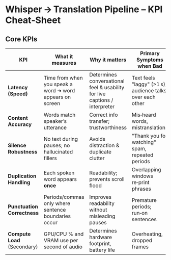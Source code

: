 # Whisper → Translation Pipeline – KPI Cheat‑Sheet

## Core KPIs

| KPI                          | What it measures                                         | Why it matters                                                             | Primary Symptoms when Bad                                 |
| ---------------------------- | -------------------------------------------------------- | -------------------------------------------------------------------------- | --------------------------------------------------------- |
| **Latency (Speed)**          | Time from when you speak a word ➜ word appears on screen | Determines conversational feel & usability for live captions / interpreter | Text feels "laggy" (>1 s), audience talks over each other |
| **Content Accuracy**         | Words match speaker’s utterance                          | Correct info transfer; trustworthiness                                     | Mis‑heard words, mistranslations                          |
| **Silence Robustness**       | No text during pauses; no hallucinated fillers           | Avoids distraction & duplicate clutter                                     | "Thank you for watching" spam, repeated periods           |
| **Duplication Handling**     | Each spoken word appears **once**                        | Readability; prevents scroll flood                                         | Overlapping windows re‑print phrases                      |
| **Punctuation Correctness**  | Periods/commas only where sentence boundaries occur      | Improves readability without misleading pauses                             | Premature periods; run‑on sentences                       |
| **Compute Load** (Secondary) | GPU/CPU % and VRAM use per second of audio               | Determines hardware footprint, battery life                                | Overheating, dropped frames                               |
